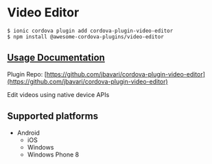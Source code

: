 # Video Editor

```
$ ionic cordova plugin add cordova-plugin-video-editor
$ npm install @awesome-cordova-plugins/video-editor
```

## [Usage Documentation](https://danielsogl.gitbook.io/awesome-cordova-plugins/plugins/video-editor/)

Plugin Repo: [https://github.com/jbavari/cordova-plugin-video-editor](https://github.com/jbavari/cordova-plugin-video-editor)

Edit videos using native device APIs

## Supported platforms

- Android
  - iOS
  - Windows
  - Windows Phone 8
  


